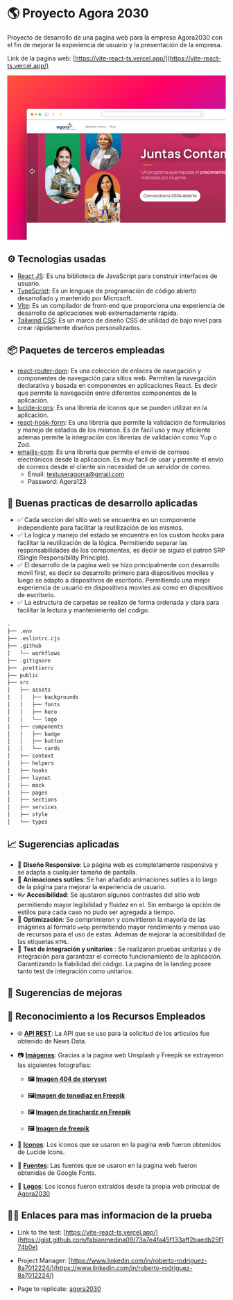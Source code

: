 # 🌎 Proyecto Agora 2030

Proyecto de desarrollo de una pagina web para la empresa Agora2030 con el fin de mejorar la experiencia de usuario y la presentación de la empresa.
<!-- FIXME add web page project -->
Link de la pagina web: [https://vite-react-ts.vercel.app/](https://vite-react-ts.vercel.app/)

![alt text](webpage.png)

## ⚙ Tecnologias usadas

- [React JS](https://reactjs.org/): Es una biblioteca de JavaScript para construir interfaces de usuario.
- [TypeScript](https://www.typescriptlang.org/): Es un lenguaje de programación de código abierto desarrollado y mantenido por Microsoft.
- [Vite](https://vitejs.dev/): Es un compilador de front-end que proporciona una experiencia de desarrollo de aplicaciones web extremadamente rápida.
- [Tailwind CSS](https://tailwindcss.com/): Es un marco de diseño CSS de utilidad de bajo nivel para crear rápidamente diseños personalizados.

## 📦 Paquetes de terceros empleadas

- [react-router-dom](https://www.npmjs.com/package/react-router-dom): Es una colección de enlaces de navegación y componentes de navegación para sitios web. Permiten la navegación declarativa y basada en componentes en aplicaciones React. Es decir que permite la navegación entre diferentes componentes de la aplicación.
- [lucide-icons](https://www.npmjs.com/package/lucide): Es una libreria de iconos que se pueden utilizar en la aplicación.
- [react-hook-form](https://www.npmjs.com/package/react-hook-form): Es una libreria que permite la validación de formularios y manejo de estados de los mismos. Es de facil uso y muy eficiente ademas permite la integración con librerias de validación como Yup o Zod.
- [emailjs-com](https://www.npmjs.com/package/emailjs-com): Es una librería que permite el envió de correos electrónicos desde la aplicacion. Es muy facil de usar y permite el envio de correos desde el cliente sin necesidad de un servidor de correo.
  - Email: testuseragorra@gmail.com
  - Password: Agora123

## 🌌 Buenas practicas de desarrollo aplicadas

- ✅ Cada seccion del sitio web se encuentra en un componente independiente para facilitar la reutilización de los mismos.
- ✅ La logica y manejo del estado se encuentra en los custom hooks para facilitar la reutilización de la lógica. Permitiendo separar las responsabilidades de los componentes, es deciir se siguio el patron SRP (Single Responsibility Principle).
- ✅ El desarrollo de la pagina web se hizo principalmente con desarrollo movil first, es decir se desarrollo primero para dispositivos moviles y luego se adapto a dispositivos de escritorio. Permitiendo una mejor experiencia de usuario en dispositivos moviles asi como en dispositivos de escritorio.
- ✅ La estructura de carpetas se realizo de forma ordenada y clara para facilitar la lectura y mantenimiento del codigo.

```bash
.
├── .env
├── .eslintrc.cjs
├── .github
│   └── workflows
├── .gitignore
├── .prettierrc
├── public
├── src
│   ├── assets
│   │   ├── backgrounds
│   │   ├── fonts
│   │   ├── hero
│   │   └── logo
│   ├── components
│   │   ├── badge
│   │   ├── button
│   │   └── cards
│   ├── context
│   ├── helpers
│   ├── hooks
│   ├── layout
│   ├── mock
│   ├── pages
│   ├── sections
│   ├── services
│   ├── style
│   └── types
```

## 📈 Sugerencias aplicadas

- 📱 **Diseño Responsivo**: La página web es completamente responsiva y se adapta a cualquier tamaño de pantalla.
- 🎨 **Animaciones sutiles**: Se han añadido animaciones sutiles a lo largo de la página para mejorar la experiencia de usuario.
- 👓 **Accesibilidad**: Se ajustaron algunos contrastes del sitio web permitiendo mayor legibilidad y fluidez en el. Sin embargo la opción de estilos para cada caso no pudo ser agregada a tiempo.
- 👟 **Optimización**: Se comprimieron y convirtieron la mayoría de las imágenes al formato `webp` permitiendo mayor rendimiento y menos uso de recursos para el uso de estas. Ademas de mejorar la accesibilidad de las etiquetas `HTML`.
- 🧪 **Test de integración y unitarios** : Se realizaron pruebas unitarias y de integración para garantizar el correcto funcionamiento de la aplicación. Garantizando la fiabilidad del código. La pagina de la landing posee tanto test de integración como unitarios.

## 🚀 Sugerencias de mejoras


## 👥 Reconocimiento a los Recursos Empleados

- 🌐 **[API REST](https://newsdata.io/)**: La API que se uso para la solicitud de los articulos fue obtenido de News Data.

- 📷 **[Imágenes](https://unsplash.com)**: Gracias a la pagina web Unsplash y Freepik se extrayeron las siguientes fotografias:
  - **🖼 [Imagen 404 de storyset](https://www.freepik.com/free-vector/oops-404-error-with-broken-robot-concept-illustration_13315300.htm#query=404%20page%20found&position=3&from_view=keyword&track=ais&uuid=4d518585-71c1-43e5-b0b1-0b9753d3231b)**

  - **🖼[Imagen de tonodiaz en Freepik](https://www.freepik.es/foto-gratis/tengo-negocio-crecimiento-retrato-bella-empresaria-sonriendo-haciendo-contacto-visual-mientras-prepara-paquetes-listos-enviar-clientes_27999290.htm#query=emprendedor&position=2&from_view=keyword&track=sph&uuid=12bbbd49-7d3a-4382-9277-f10154892fce)**

  - **🖼 [Imagen de tirachardz en Freepik](https://www.freepik.es/foto-gratis/hombres-negocios-asiaticos-mujeres-negocios-que-reunen-intercambiar-ideas-sobre-aplicacion-planificacion-diseno-web-creativo-desarrollar-diseno-plantilla-proyectos-telefonos-moviles-que-trabajan-juntos-oficina-pequena_10075056.htm#fromView=search&page=1&position=30&uuid=2e8d5629-c8df-4c74-883c-a55e22e7e40f)**

  - **🖼 [Imagen de freepik](https://www.freepik.es/foto-gratis/mujer-segura-invernadero_1957110.htm#fromView=search&page=1&position=1&uuid=90631e0c-506c-4cc1-8b24-75745a6909dd)**

- 🎨 **[Iconos](https://lucide.netlify.app/)**: Los iconos que se usaron en la pagina web fueron obtenidos de Lucide Icons.

- 🎨 **[Fuentes](https://fonts.google.com/)**: Las fuentes que se usaron en la pagina web fueron obtenidas de Google Fonts.

- 🎁 **[Logos](https://agora2030.org/)**: Los iconos fueron extraídos desde la propia web principal de [Agora2030](https://agora2030.org/)

## 👩‍💻 Enlaces para mas informacion de la prueba

- Link to the test: [https://vite-react-ts.vercel.app/](https://gist.github.com/fabianmedina09/73a7e4fa45f133aff2baedb25f174b0e)

- Project Manager: [https://www.linkedin.com/in/roberto-rodriguez-8a7012224/](https://www.linkedin.com/in/roberto-rodriguez-8a7012224/)

- Page to replicate: [agora2030](https://agora2030.org/)
